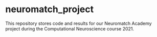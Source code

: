 # neuromatch_project
This repository stores code and results for our Neuromatch Academy project during the Computational Neuroscience course 2021.
